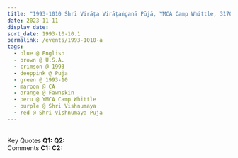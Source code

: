 ```yaml
---
title: "1993-1010 Śhrī Virāṭa Virāṭaṅganā Pūjā, YMCA Camp Whittle, 31701 Rim of the World Drive, Fawnskin (156 kms E of Los Angeles), CA, U.S.A."
date: 2023-11-11
display_date: 
sort_date: 1993-10-10.1
permalink: /events/1993-1010-a
tags:
  - blue @ English
  - brown @ U.S.A.
  - crimson @ 1993
  - deeppink @ Puja
  - green @ 1993-10
  - maroon @ CA
  - orange @ Fawnskin
  - peru @ YMCA Camp Whittle
  - purple @ Shri Vishnumaya
  - red @ Shri Vishnumaya Puja 
---
```


<br>

<wave-list>
  <list-title color="DarkSeaGreen" width="55">Key Quotes</list-title>
  <list-item color="BlanchedAlmond" width="280"><b>Q1:</b> <i></i></list-item>
  <list-item color="Lavender" width="280"><b>Q2:</b> <i></i></list-item>
</wave-list>

<br>

<wave-list>
  <list-title color="DarkSeaGreen" width="55">Comments</list-title>
  <list-item color="BlanchedAlmond" width="280"><b>C1:</b> <i></i></list-item>
  <list-item color="Lavender" width="280"><b>C2:</b> <i></i></list-item>
</wave-list>